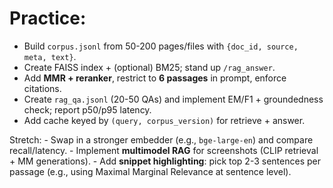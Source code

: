 # Practice:

- Build `corpus.jsonl` from 50-200 pages/files with `{doc_id, source, meta, text}`.
- Create FAISS index + (optional) BM25; stand up `/rag_answer`.
- Add **MMR + reranker**, restrict to **6 passages** in prompt, enforce citations.
- Create `rag_qa.jsonl` (20-50 QAs) and implement EM/F1 + groundedness check; report p50/p95 latency.
- Add cache keyed by `(query, corpus_version)` for retrieve + answer.

Stretch:
    - Swap in a stronger embedder (e.g., `bge-large-en`) and compare recall/latency.
    - Implement **multimodel RAG** for screenshots (CLIP retrieval + MM generations).
    - Add **snippet highlighting**: pick top 2-3 sentences per passage (e.g., using Maximal Marginal Relevance at sentence level).